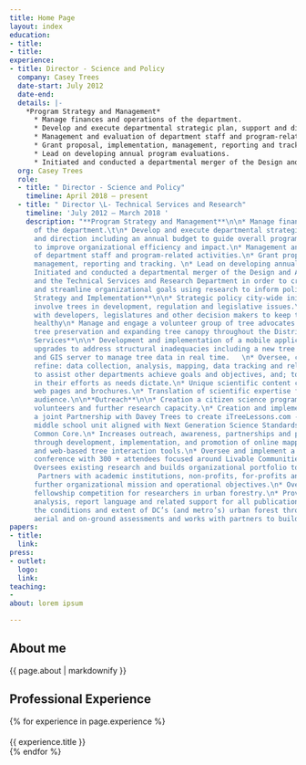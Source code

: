 ```yaml
---
title: Home Page
layout: index
education:
- title: 
- title: 
experience:
- title: Director - Science and Policy
  company: Casey Trees
  date-start: July 2012
  date-end: 
  details: |-
    *Program Strategy and Management*
      * Manage finances and operations of the department.
      * Develop and execute departmental strategic plan, support and direction including an annual budget to guide overall programmatic direction to improve organizational efficiency and impact.
      * Management and evaluation of department staff and program-related activities.
      * Grant proposal, implementation, management, reporting and tracking.
      * Lead on developing annual program evaluations.
      * Initiated and conducted a departmental merger of the Design and Advocacy Department and the Technical Services and Research Department in order to create efficiencies and streamline organizational goals using research to inform policy.
  org: Casey Trees
  role:
  - title: " Director - Science and Policy"
    timeline: April 2018 – present
  - title: " Director \L- Technical Services and Research"
    timeline: 'July 2012 – March 2018 '
    description: "**Program Strategy and Management**\n\n* Manage finances and operations
      of the department.\t\n* Develop and execute departmental strategic plan, support
      and direction including an annual budget to guide overall programmatic direction
      to improve organizational efficiency and impact.\n* Management and evaluation
      of department staff and program-related activities.\n* Grant proposal, implementation,
      management, reporting and tracking. \n* Lead on developing annual program evaluations.\n*
      Initiated and conducted a departmental merger of the Design and Advocacy Department
      and the Technical Services and Research Department in order to create efficiencies
      and streamline organizational goals using research to inform policy.\n\n**Policy
      Strategy and Implementation**\n\n* Strategic policy city-wide initiatives that
      involve trees in development, regulation and legislative issues.\n* Communicate
      with developers, legislatures and other decision makers to keep the urban forest
      healthy\n* Manage and engage a volunteer group of tree advocates around development,
      tree preservation and expanding tree canopy throughout the District.\n\n\t**Technical
      Services**\n\n* Development and implementation of a mobile application and technological
      upgrades to address structural inadequacies including a new tree tracking application
      and GIS server to manage tree data in real time.   \n* Oversee, conduct and
      refine: data collection, analysis, mapping, data tracking and related services
      to assist other departments achieve goals and objectives, and; to assist partners
      in their efforts as needs dictate.\n* Unique scientific content creation for
      web pages and brochures.\n* Translation of scientific expertise for a non-technical
      audience.\n\n**Outreach**\n\n* Creation a citizen science program to engage
      volunteers and further research capacity.\n* Creation and implementation of
      a joint Partnership with Davey Trees to create iTreeLessons.com - a freely available
      middle school unit aligned with Next Generation Science Standards (NGSS) and
      Common Core.\n* Increases outreach, awareness, partnerships and participation
      through development, implementation, and promotion of online mapping, CT application
      and web-based tree interaction tools.\n* Oversee and implement a biennial research
      conference with 300 + attendees focused around Livable Communities.\n\n**Research**\n\n*
      Oversees existing research and builds organizational portfolio to increase research.
       Partners with academic institutions, non-profits, for-profits and others to
      further organizational mission and operational objectives.\n* Oversees annual
      fellowship competition for researchers in urban forestry.\n* Provides data compilation,
      analysis, report language and related support for all publications.\n* Monitors
      the conditions and extent of DC’s (and metro’s) urban forest through regular
      aerial and on-ground assessments and works with partners to build regional coordination/cooperation."
papers:
- title: 
  link: 
press:
- outlet: 
  logo: 
  link: 
teaching:
- 
about: lorem ipsum

---
```

<div id="home">
 <section id="about-me">
   <article>
    <h2>About me</h2>
    {{ page.about | markdownify }}
   </article>
 </section>
 <section id="experience">
   <article>
     <h2>Professional Experience</h2>
     {% for experience in page.experience %}
     <div class="experience">
       <h4></h4>{{ experience.title }}
     </div>
     {% endfor %}
   </article>
 </section>
</div>